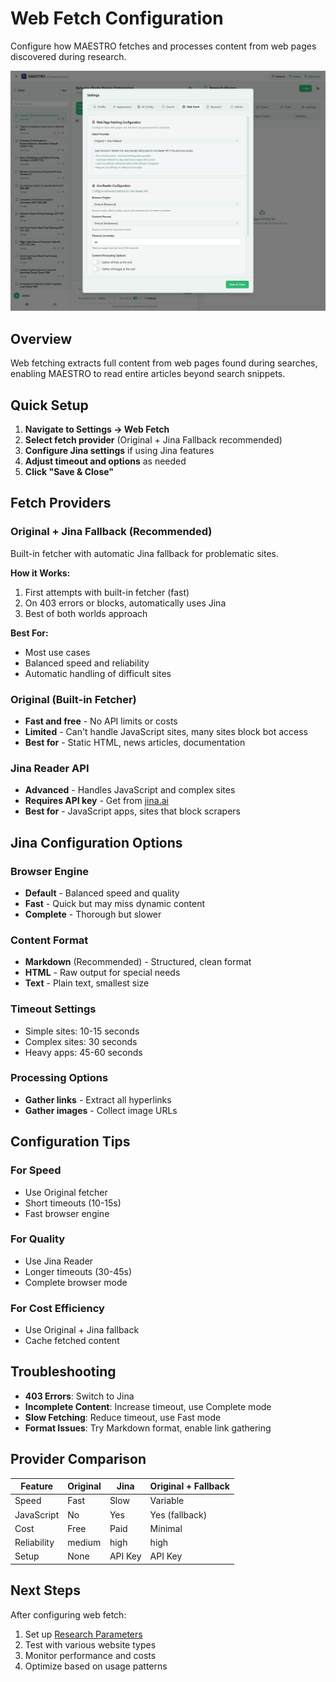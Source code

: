 # Web Fetch Configuration

Configure how MAESTRO fetches and processes content from web pages discovered during research.

![Web Fetch Settings](../../assets/images/settings/web-fetch.png)

## Overview

Web fetching extracts full content from web pages found during searches, enabling MAESTRO to read entire articles beyond search snippets.

## Quick Setup

1. **Navigate to Settings → Web Fetch**
2. **Select fetch provider** (Original + Jina Fallback recommended)
3. **Configure Jina settings** if using Jina features
4. **Adjust timeout and options** as needed
5. **Click "Save & Close"**

## Fetch Providers

### Original + Jina Fallback (Recommended)

Built-in fetcher with automatic Jina fallback for problematic sites.

**How it Works:**

1. First attempts with built-in fetcher (fast)
2. On 403 errors or blocks, automatically uses Jina
3. Best of both worlds approach

**Best For:**

- Most use cases
- Balanced speed and reliability
- Automatic handling of difficult sites

### Original (Built-in Fetcher)

- **Fast and free** - No API limits or costs
- **Limited** - Can't handle JavaScript sites, many sites block bot access
- **Best for** - Static HTML, news articles, documentation

### Jina Reader API

- **Advanced** - Handles JavaScript and complex sites
- **Requires API key** - Get from [jina.ai](https://jina.ai)
- **Best for** - JavaScript apps, sites that block scrapers

## Jina Configuration Options

### Browser Engine
- **Default** - Balanced speed and quality
- **Fast** - Quick but may miss dynamic content
- **Complete** - Thorough but slower

### Content Format
- **Markdown** (Recommended) - Structured, clean format
- **HTML** - Raw output for special needs
- **Text** - Plain text, smallest size

### Timeout Settings

- Simple sites: 10-15 seconds
- Complex sites: 30 seconds
- Heavy apps: 45-60 seconds

### Processing Options

- **Gather links** - Extract all hyperlinks
- **Gather images** - Collect image URLs

## Configuration Tips

### For Speed

- Use Original fetcher
- Short timeouts (10-15s)
- Fast browser engine

### For Quality

- Use Jina Reader
- Longer timeouts (30-45s)
- Complete browser mode

### For Cost Efficiency

- Use Original + Jina fallback
- Cache fetched content

## Troubleshooting

- **403 Errors**: Switch to Jina
- **Incomplete Content**: Increase timeout, use Complete mode
- **Slow Fetching**: Reduce timeout, use Fast mode
- **Format Issues**: Try Markdown format, enable link gathering

## Provider Comparison

| Feature | Original | Jina | Original + Fallback |
|---------|----------|------|-------------------|
| Speed | Fast | Slow | Variable |
| JavaScript | No | Yes | Yes (fallback) |
| Cost | Free | Paid | Minimal |
| Reliability | medium | high | high |
| Setup | None | API Key | API Key |

## Next Steps

After configuring web fetch:

1. Set up [Research Parameters](research-config.md)
2. Test with various website types
3. Monitor performance and costs
4. Optimize based on usage patterns